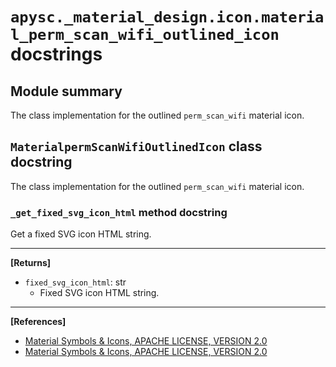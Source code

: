 # `apysc._material_design.icon.material_perm_scan_wifi_outlined_icon` docstrings

## Module summary

The class implementation for the outlined `perm_scan_wifi` material icon.

## `MaterialpermScanWifiOutlinedIcon` class docstring

The class implementation for the outlined `perm_scan_wifi` material icon.

### `_get_fixed_svg_icon_html` method docstring

Get a fixed SVG icon HTML string.<hr>

**[Returns]**

- `fixed_svg_icon_html`: str
  - Fixed SVG icon HTML string.

<hr>

**[References]**

- [Material Symbols & Icons, APACHE LICENSE, VERSION 2.0](https://fonts.google.com/icons?icon.size=24&icon.color=%23e8eaed)
- [Material Symbols & Icons, APACHE LICENSE, VERSION 2.0](https://www.apache.org/licenses/LICENSE-2.0.html)